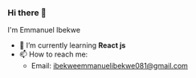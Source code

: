 ### Hi there 👋
I'm Emmanuel Ibekwe
- 🌱 I’m currently learning **React js**
- 📫 How to reach me: 
    - Email: ibekweemmanuelibekwe081@gmail.com


